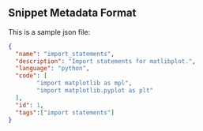 Snippet Metadata Format
-----------------------

This is a sample json file:
```json
{
  "name": "import_statements",
  "description": "Import statements for matlibplot.",
  "language": "python",
  "code": [
        "import matplotlib as mpl",
        "import matplotlib.pyplot as plt"
  ],
  "id": 1,
  "tags":["import statements"]
}
```
